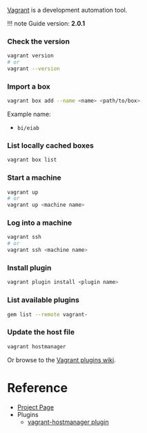 [Vagrant](https://www.vagrantup.com) is a development automation tool.

!!! note
    Guide version: **2.0.1**

### Check the version

```bash
vagrant version
# or
vagrant --version
```

### Import a box

```bash
vagrant box add --name <name> <path/to/box>
```

Example name:

- `bi/eiab`

### List locally cached boxes

```bash
vagrant box list
```

### Start a machine

```bash
vagrant up
# or
vagrant up <machine name>
```

### Log into a machine

```bash
vagrant ssh
# or
vagrant ssh <machine name>
```

### Install plugin

```bash
vagrant plugin install <plugin name>
```

### List available plugins

```bash
gem list --remote vagrant-
```

### Update the host file

```bash
vagrant hostmanager
```

Or browse to the [Vagrant plugins wiki](https://github.com/hashicorp/vagrant/wiki/Available-Vagrant-Plugins).

# Reference

- [Project Page](https://www.vagrantup.com)
- Plugins
    - [vagrant-hostmanager plugin](https://github.com/devopsgroup-io/vagrant-hostmanager)
